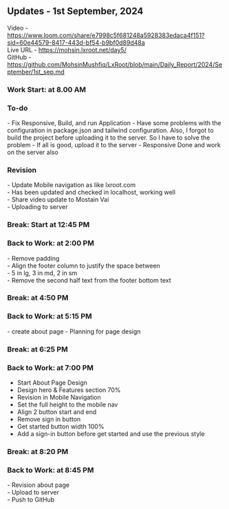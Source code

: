 <h2>Updates - 1st September, 2024</h2>

Video - https://www.loom.com/share/e7998c5f681248a5928383edaca4f151?sid=60e44579-8417-443d-bf54-b9bf0d89d48a </br>
Live URL - https://mohsin.lxroot.net/day5/ </br>
GitHub - https://github.com/MohsinMushfiq/LxRoot/blob/main/Daily_Report/2024/September/1st_sep.md


<h3>Work Start: at 8.00 AM</h3>

<h3>To-do</h3>
- Fix Responsive, Build, and run Application
- Have some problems with the configuration in package.json and tailwind configuration. Also, I forgot to build the project before uploading it to the server.  So I have to solve the problem
- If all is good, upload it to the server
- Responsive Done and work on the server also

<h3>Revision</h3>
- Update Mobile navigation as like lxroot.com </br>
- Has been updated and checked in localhost, working well </br>
- Share video update to Mostain Vai </br>
- Uploading to server 

<h3>Break: Start at 12:45 PM</h3>

<h3>Back to Work: at 2:00 PM</h3>
- Remove padding </br>
- Align the footer column to justify the space between </br>
- 5 in lg, 3 in md, 2 in sm </br>
- Remove the second half text from the footer bottom text </br>

<h3>Break: at 4:50 PM</h3>

<h3>Back to Work: at 5:15 PM</h3>
- create about page
- Planning for page design

<h3>Break: at 6:25 PM</h3>

<h3>Back to Work: at 7:00 PM</h3>

- Start About Page Design
- Design hero & Features section 70%
- Revision in Mobile Navigation
- Set the full height to the mobile nav
- Align 2 button start and end
- Remove sign in button
- Get started button width 100%
- Add a sign-in button before get started and use the previous style


<h3>Break: at 8:20 PM</h3>


<h3>Back to Work: at 8:45 PM</h3>
- Revision about page</br>
- Upload to server</br>
- Push to GitHub

